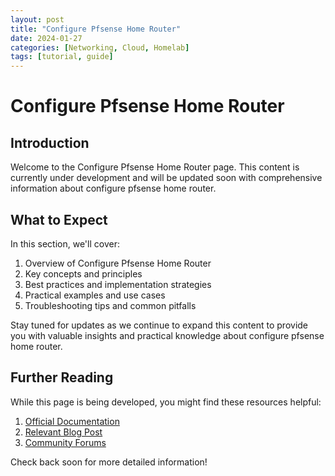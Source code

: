 ```yaml
---
layout: post
title: "Configure Pfsense Home Router"
date: 2024-01-27
categories: [Networking, Cloud, Homelab]
tags: [tutorial, guide]
---
```


# Configure Pfsense Home Router

## Introduction

Welcome to the Configure Pfsense Home Router page. This content is currently under development and will be updated soon with comprehensive information about configure pfsense home router.

## What to Expect

In this section, we'll cover:

1. Overview of Configure Pfsense Home Router
2. Key concepts and principles
3. Best practices and implementation strategies
4. Practical examples and use cases
5. Troubleshooting tips and common pitfalls

Stay tuned for updates as we continue to expand this content to provide you with valuable insights and practical knowledge about configure pfsense home router.

## Further Reading

While this page is being developed, you might find these resources helpful:

1. [Official Documentation](https://example.com)
2. [Relevant Blog Post](https://example.com/blog)
3. [Community Forums](https://example.com/forum)

Check back soon for more detailed information!
